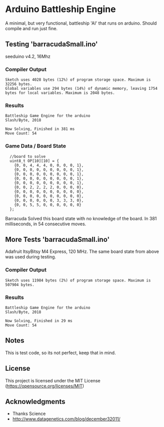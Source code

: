 # Arduino Battleship Engine
A minimal, but very functional, battleship 'AI' that runs on arduino. Should compile and run just fine.

## Testing 'barracudaSmall.ino'
seeduino v4.2, 16Mhz
### Compiler Output
```
Sketch uses 4028 bytes (12%) of program storage space. Maximum is 32256 bytes.
Global variables use 294 bytes (14%) of dynamic memory, leaving 1754 bytes for local variables. Maximum is 2048 bytes.
```
### Results
```
Battleship Game Engine for the arduino
Slash/Byte, 2018

Now Solving, Finished in 381 ms
Move Count: 54
```
### Game Data / Board State
```
  //board to solve
  uint8_t OP[10][10] = {
    {0, 0, 4, 4, 4, 0, 0, 0, 0, 1},
    {0, 0, 0, 0, 0, 0, 0, 0, 0, 1},
    {0, 0, 0, 0, 0, 0, 0, 0, 0, 1},
    {0, 0, 0, 0, 0, 0, 0, 0, 0, 1},
    {0, 0, 0, 0, 0, 0, 0, 0, 0, 1},
    {0, 0, 2, 2, 2, 2, 0, 0, 0, 0},
    {0, 0, 0, 0, 0, 0, 0, 0, 0, 0},
    {0, 0, 0, 0, 0, 0, 0, 0, 0, 0},
    {0, 0, 0, 0, 0, 0, 3, 3, 3, 0},
    {0, 0, 5, 5, 0, 0, 0, 0, 0, 0}
  };
```
Barracuda Solved this board state with no knowledge of the board. In 381 milliseconds, in 54 consecutive moves.
## More Tests 'barracudaSmall.ino'
Adafruit ItsyBitsy M4 Express, 120 MHz. The same board state from above was used during testing.
### Compiler Output
```
Sketch uses 11984 bytes (2%) of program storage space. Maximum is 507904 bytes.
```
### Results
```
Battleship Game Engine for the arduino
Slash/Byte, 2018

Now Solving, Finished in 29 ms
Move Count: 54

```
## Notes
This is test code, so its not perfect, keep that in mind.

## License
This project is licensed under the MIT License
(https://opensource.org/licenses/MIT)
## Acknowledgments
* Thanks Science
* http://www.datagenetics.com/blog/december32011/
